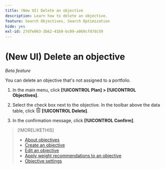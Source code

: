 ```yaml
---
title: (New UI) Delete an objective
description: Learn how to delete an objective.
feature: Search Objectives, Search Optimization
hide: yes
exl-id: 27dfe063-3b62-41b9-bc09-a069cfd7dc59
---
```

# (New UI) Delete an objective

*Beta feature*

You can delete an objective that's not assigned to a portfolio.

1. In the main menu, click **[!UICONTROL Plan] > [!UICONTROL Objectives]**.

1. Select the check box next to the objective. In the toolbar above the data table, click ![Delete](/help/search-social-commerce/assets/delete-new.png "Delete") **[!UICONTROL Delete]**.

1. In the confirmation message, click **[!UICONTROL Confirm]**.

>[!MORELIKETHIS]
>
>* [About objectives](objective-about.md)
>* [Create an objective](objective-create.md)
>* [Edit an objective](objective-edit.md)
>* [Apply weight recommendations to an objective](objective-apply-weight-recommendations.md)
>* [Objective settings](objective-settings.md)
